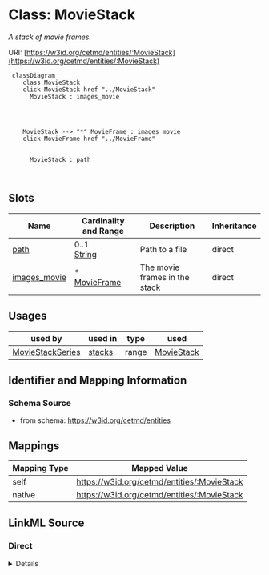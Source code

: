 

# Class: MovieStack


_A stack of movie frames._





URI: [https://w3id.org/cetmd/entities/:MovieStack](https://w3id.org/cetmd/entities/:MovieStack)






```mermaid
 classDiagram
    class MovieStack
    click MovieStack href "../MovieStack"
      MovieStack : images_movie
        
          
    
    
    MovieStack --> "*" MovieFrame : images_movie
    click MovieFrame href "../MovieFrame"

        
      MovieStack : path
        
      
```




<!-- no inheritance hierarchy -->


## Slots

| Name | Cardinality and Range | Description | Inheritance |
| ---  | --- | --- | --- |
| [path](path.md) | 0..1 <br/> [String](String.md) | Path to a file | direct |
| [images_movie](images_movie.md) | * <br/> [MovieFrame](MovieFrame.md) | The movie frames in the stack | direct |





## Usages

| used by | used in | type | used |
| ---  | --- | --- | --- |
| [MovieStackSeries](MovieStackSeries.md) | [stacks](stacks.md) | range | [MovieStack](MovieStack.md) |






## Identifier and Mapping Information







### Schema Source


* from schema: https://w3id.org/cetmd/entities




## Mappings

| Mapping Type | Mapped Value |
| ---  | ---  |
| self | https://w3id.org/cetmd/entities/:MovieStack |
| native | https://w3id.org/cetmd/entities/:MovieStack |







## LinkML Source

<!-- TODO: investigate https://stackoverflow.com/questions/37606292/how-to-create-tabbed-code-blocks-in-mkdocs-or-sphinx -->

### Direct

<details>
```yaml
name: MovieStack
description: A stack of movie frames.
from_schema: https://w3id.org/cetmd/entities
slots:
- path
- images_movie

```
</details>

### Induced

<details>
```yaml
name: MovieStack
description: A stack of movie frames.
from_schema: https://w3id.org/cetmd/entities
attributes:
  path:
    name: path
    description: Path to a file.
    from_schema: https://w3id.org/cetmd/entities
    rank: 1000
    alias: path
    owner: MovieStack
    domain_of:
    - GainFile
    - DefectFile
    - MovieFrame
    - MovieStack
    - ProjectionImage
    - TiltSeries
    - Tomogram
    - ParticleMap
    - Annotation
    range: string
  images_movie:
    name: images_movie
    description: The movie frames in the stack
    from_schema: https://w3id.org/cetmd/entities
    rank: 1000
    alias: images_movie
    owner: MovieStack
    domain_of:
    - MovieStack
    range: MovieFrame
    multivalued: true

```
</details>